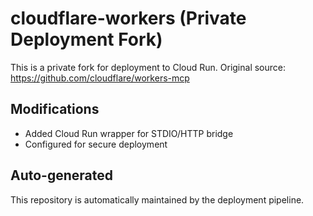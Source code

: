# cloudflare-workers (Private Deployment Fork)

This is a private fork for deployment to Cloud Run.
Original source: https://github.com/cloudflare/workers-mcp

## Modifications
- Added Cloud Run wrapper for STDIO/HTTP bridge
- Configured for secure deployment

## Auto-generated
This repository is automatically maintained by the deployment pipeline.
